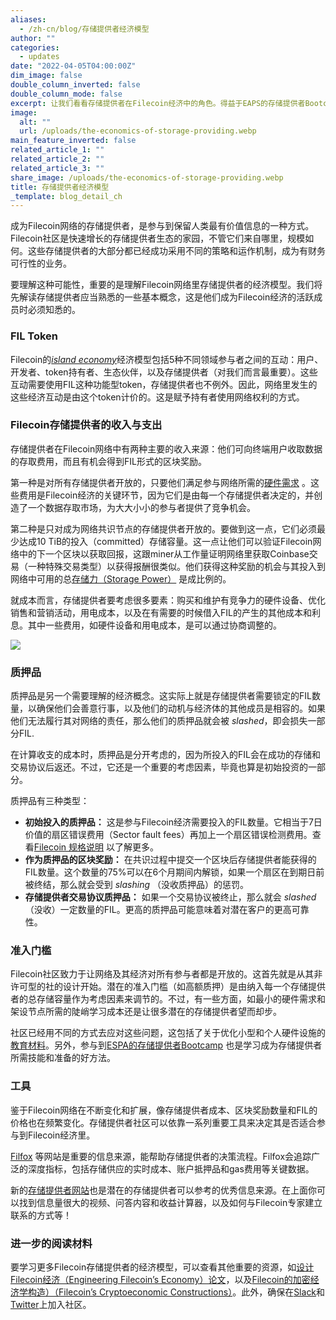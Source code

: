 ```yaml
---
aliases:
  - /zh-cn/blog/存储提供者经济模型
author: ""
categories:
  - updates
date: "2022-04-05T04:00:00Z"
dim_image: false
double_column_inverted: false
double_column_mode: false
excerpt: 让我们看看存储提供者在Filecoin经济中的角色。得益于EAPS的存储提供者Bootcamp，大家可以看到关于这个话题的完整展示。
image:
  alt: ""
  url: /uploads/the-economics-of-storage-providing.webp
main_feature_inverted: false
related_article_1: ""
related_article_2: ""
related_article_3: ""
share_image: /uploads/the-economics-of-storage-providing.webp
title: 存储提供者经济模型
_template: blog_detail_ch
---
```


成为Filecoin网络的存储提供者，是参与到保留人类最有价值信息的一种方式。Filecoin社区是快速增长的存储提供者生态的家园，不管它们来自哪里，规模如何。这些存储提供者的大部分都已经成功采用不同的策略和运作机制，成为有财务可行性的业务。

要理解这种可能性，重要的是理解Filecoin网络里存储提供者的经济模型。我们将先解读存储提供者应当熟悉的一些基本概念，这是他们成为Filecoin经济的活跃成员时必须知悉的。

### FIL Token

Filecoin的[_island economy_](https://filecoin.io/blog/posts/filecoin-s-island-economy/)经济模型包括5种不同领域参与者之间的互动：用户、开发者、token持有者、生态伙伴，以及存储提供者（对我们而言最重要）。这些互动需要使用FIL这种功能型token，存储提供者也不例外。因此，网络里发生的这些经济互动是由这个token计价的。这是赋予持有者使用网络权利的方式。

### Filecoin存储提供者的收入与支出

存储提供者在Filecoin网络中有两种主要的收入来源：他们可向终端用户收取数据的存取费用，而且有机会得到FIL形式的区块奖励。

第一种是对所有存储提供者开放的，只要他们满足参与网络所需的[硬件需求](https://docs.filecoin.io/storage-providers/skills/storage#general-hardware-requirements) 。这些费用是Filecoin经济的关键环节，因为它们是由每一个存储提供者决定的，并创造了一个数据存取市场，为大大小小的参与者提供了竞争机会。

第二种是只对成为网络共识节点的存储提供者开放的。要做到这一点，它们必须最少达成10 TiB的投入（committed）存储容量。这一点让他们可以验证Filecoin网络中的下一个区块以获取回报，这跟miner从工作量证明网络里获取Coinbase交易（一种特殊交易类型）以获得报酬很类似。他们获得这种奖励的机会与其投入到网络中可用的总[存储力（Storage Power）](https://filecoin.io/blog/filecoin-guide-to-storage-mining/#storage-power) 是成比例的。

就成本而言，存储提供者要考虑很多要素：购买和维护有竞争力的硬件设备、优化销售和营销活动，用电成本，以及在有需要的时候借入FIL的产生的其他成本和利息。其中一些费用，如硬件设备和用电成本，是可以通过协商调整的。

![](/uploads/pl-_-the-economics-of-storage-providers.webp)

### 质押品

质押品是另一个需要理解的经济概念。这实际上就是存储提供者需要锁定的FIL数量，以确保他们会善意行事，以及他们的动机与经济体的其他成员是相容的。如果他们无法履行其对网络的责任，那么他们的质押品就会被 _slashed_，即会损失一部分FIL.

在计算收支的成本时，质押品是分开考虑的，因为所投入的FIL会在成功的存储和交易协议后返还。不过，它还是一个重要的考虑因素，毕竟也算是初始投资的一部分。

质押品有三种类型：

- **初始投入的质押品：** 这是参与Filecoin经济需要投入的FIL数量。它相当于7日价值的扇区错误费用（Sector fault fees）再加上一个扇区错误检测费用。查看[Filecoin 规格说明](https://spec.filecoin.io/#section-systems.filecoin_mining) 以了解更多。
- **作为质押品的区块奖励：** 在共识过程中提交一个区块后存储提供者能获得的FIL数量。这个数量的75%可以在6个月期间内解锁，如果一个扇区在到期日前被终结，那么就会受到 _slashing_ （没收质押品）的惩罚。
- **存储提供者交易协议质押品：** 如果一个交易协议被终止，那么就会 _slashed_ （没收）一定数量的FIL。更高的质押品可能意味着对潜在客户的更高可靠性。

### 准入门槛

Filecoin社区致力于让网络及其经济对所有参与者都是开放的。这首先就是从其非许可型的社的设计开始。潜在的准入门槛（如高额质押）是由纳入每一个存储提供者的总存储容量作为考虑因素来调节的。不过，有一些方面，如最小的硬件需求和架设节点所需的陡峭学习成本还是让很多潜在的存储提供者望而却步。

社区已经用不同的方式去应对这些问题，这包括了关于优化小型和个人硬件设施的[教育材料](https://www.youtube.com/watch?v=LKMjCgo-fkA)。另外，参与到[ESPA的存储提供者Bootcamp](https://www.web3espa.io/?utm_source=PL&utm_medium=blog&utm_campaign=highlight) 也是学习成为存储提供者所需技能和准备的好方法。

### 工具

鉴于Filecoin网络在不断变化和扩展，像存储提供者成本、区块奖励数量和FIL的价格也在频繁变化。存储提供者社区可以依靠一系列重要工具来决定其是否适合参与到Filecoin经济里。

[Filfox](https://filfox.info/en) 等网站是重要的信息来源，能帮助存储提供者的决策流程。Filfox会追踪广泛的深度指标，包括存储供应的实时成本、账户抵押品和gas费用等关键数据。

新的[存储提供者网站](https://sp.filecoin.io/)也是潜在的存储提供者可以参考的优秀信息来源。在上面你可以找到信息量很大的视频、问答内容和收益计算器，以及如何与Filecoin专家建立联系的方式等！

### 进一步的阅读材料

要学习更多Filecoin存储提供者的经济模型，可以查看其他重要的资源，如[设计Filecoin经济（Engineering Filecoin’s Economy）论文](https://filecoin.io/2020-engineering-filecoins-economy-en.pdf)，以及[Filecoin的加密经济学构造）（Filecoin’s Cryptoeconomic Constructions）](https://filecoin.io/blog/posts/filecoin-s-cryptoeconomic-constructions/)。此外，确保在[Slack](https://filecoin.io/slack)和[Twitter](https://twitter.com/FilecoinSP?s=20&t=Cied9srtVmuumV69dT7NSA)上加入社区。
